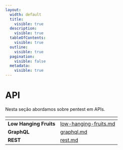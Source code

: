 ```yaml
---
layout:
  width: default
  title:
    visible: true
  description:
    visible: true
  tableOfContents:
    visible: true
  outline:
    visible: true
  pagination:
    visible: false
  metadata:
    visible: true
---
```


# API

Nesta seção abordamos sobre pentest em APIs.

<table data-view="cards"><thead><tr><th></th><th data-hidden data-card-target data-type="content-ref"></th></tr></thead><tbody><tr><td><strong>Low Hanging Fruits</strong></td><td><a href="../metodologias-de-pentest/api/low-hanging-fruits.md">low-hanging-fruits.md</a></td></tr><tr><td><strong>GraphQL</strong></td><td><a href="graphql.md">graphql.md</a></td></tr><tr><td><strong>REST</strong></td><td><a href="rest.md">rest.md</a></td></tr></tbody></table>







